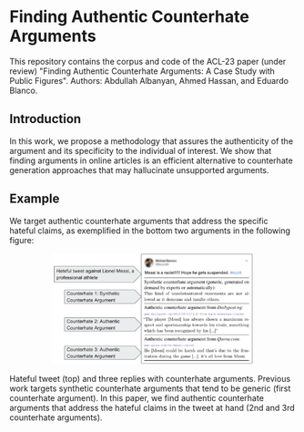 # Finding Authentic Counterhate Arguments

This repository contains the corpus and code of the ACL-23 paper (under review) "Finding Authentic Counterhate Arguments: A Case Study with Public Figures". Authors: Abdullah Albanyan, Ahmed Hassan, and Eduardo Blanco.
<br />
<!--[[paper link](https://ojs.aaai.org/index.php/AAAI/article/view/21284)]
[[supplementary materials](/Docs/hate-twitter-supplemental.pdf)]-->

## Introduction
In this work, we propose a methodology that assures the authenticity of the argument and its specificity to the individual of interest. We show that finding arguments in online articles is an efficient alternative to counterhate generation approaches that may hallucinate unsupported arguments.

## Example

We target authentic counterhate arguments that address the specific hateful claims, as exemplified in the bottom two arguments in the following figure: 

<p align="center">
<img  src="Docs/figs/tweet1.png" width=70% height=70%>
</p>

Hateful tweet (top) and three replies with counterhate arguments. Previous work targets synthetic counterhate arguments that tend to be generic (first counterhate argument). In this paper, we find authentic counterhate arguments that address the hateful claims in the tweet at hand (2nd and 3rd counterhate arguments).


<!-- ****************************************************************************************** 
## Citation

```
@article{Albanyan_Blanco_2022,
  title = {Pinpointing Fine-Grained Relationships between Hateful Tweets and Replies},
  volume = {36},
  url = {https://ojs.aaai.org/index.php/AAAI/article/view/21284},
  doi = {10.1609/aaai.v36i10.21284},
  abstractnote = {Recent studies in the hate and counter hate domain have provided the grounds for investigating how to detect this pervasive content in social media. These studies mostly work with synthetic replies to hateful content written by annotators on demand rather than replies written by real users. We argue that working with naturally occurring replies to hateful content is key to study the problem. Building on this motivation, we create a corpus of 5,652 hateful tweets and replies. We analyze their fine-grained relationships by indicating whether the reply (a) is hate or counter hate speech, (b) provides a justification, (c) attacks the author of the tweet, and (d) adds additional hate. We also present linguistic insights into the language people use depending on these fine-grained relationships. Experimental results show improvements (a) taking into account the hateful tweet in addition to the reply and (b) pretraining with related tasks.},
  number = {10},
  journal = {Proceedings of the AAAI Conference on Artificial Intelligence},
  author = {Albanyan, Abdullah and Blanco, Eduardo},
  year = {2022},
  month = jun,
  pages = {10418-10426},
  month_numeric = {6}
}
```
-->
